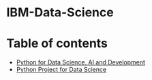 # IBM-Data-Science
  Table of contents
=================

<!--ts-->
   * [Python for Data Science, AI and Development](https://github.com/freya-colle/IBM-Data-Science/tree/Python-for-Data-Science%2C-AI-and-Development)
   * [Python Project for Data Science](https://github.com/freya-colle/IBM-Data-Science/tree/Python-Project-for-Data-Science)

<!--te-->

